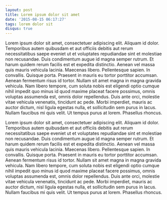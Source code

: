 ```yaml
---
layout: post
title: Lorem ipsum dolor sit amet
date: '2015-08-15 06:17:27'
tags: lorem dolor sit
disqus: true
---
```


Lorem ipsum dolor sit amet, consectetuer adipiscing elit. Aliquam id dolor. 
Temporibus autem quibusdam et aut officiis debitis aut rerum necessitatibus saepe eveniet ut et voluptates repudiandae sint et molestiae non recusandae. 
Duis condimentum augue id magna semper rutrum. Et harum quidem rerum facilis est et expedita distinctio. 
Aenean vel massa quis mauris vehicula lacinia. Maecenas libero. Pellentesque sapien. In convallis. Quisque porta. 
Praesent in mauris eu tortor porttitor accumsan. Aenean fermentum risus id tortor. Nullam sit amet magna in magna gravida vehicula. 
Nam libero tempore, cum soluta nobis est eligendi optio cumque nihil impedit quo minus id quod maxime placeat facere possimus, omnis voluptas assumenda est, omnis dolor repellendus. 
Duis ante orci, molestie vitae vehicula venenatis, tincidunt ac pede. 
Morbi imperdiet, mauris ac auctor dictum, nisl ligula egestas nulla, et sollicitudin sem purus in lacus. 
Nullam faucibus mi quis velit. Ut tempus purus at lorem. Phasellus rhoncus.

Lorem ipsum dolor sit amet, consectetuer adipiscing elit. Aliquam id dolor. 
Temporibus autem quibusdam et aut officiis debitis aut rerum necessitatibus saepe eveniet ut et voluptates repudiandae sint et molestiae non recusandae. 
Duis condimentum augue id magna semper rutrum. Et harum quidem rerum facilis est et expedita distinctio. 
Aenean vel massa quis mauris vehicula lacinia. Maecenas libero. Pellentesque sapien. In convallis. Quisque porta. 
Praesent in mauris eu tortor porttitor accumsan. Aenean fermentum risus id tortor. Nullam sit amet magna in magna gravida vehicula. 
Nam libero tempore, cum soluta nobis est eligendi optio cumque nihil impedit quo minus id quod maxime placeat facere possimus, omnis voluptas assumenda est, omnis dolor repellendus. 
Duis ante orci, molestie vitae vehicula venenatis, tincidunt ac pede. 
Morbi imperdiet, mauris ac auctor dictum, nisl ligula egestas nulla, et sollicitudin sem purus in lacus. 
Nullam faucibus mi quis velit. Ut tempus purus at lorem. Phasellus rhoncus.